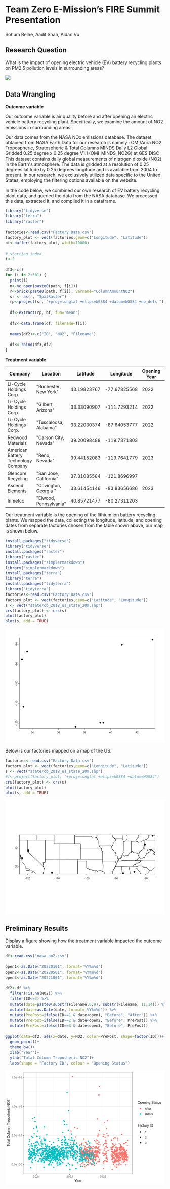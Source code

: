 # Team Zero E-Mission’s FIRE Summit Presentation
Sohum Belhe, Aadit Shah, Aidan Vu

## Research Question

What is the impact of opening electric vehicle (EV) battery recycling
plants on PM2.5 pollution levels in surrounding areas?

![](https://img.canarymedia.com/content/uploads/Ultium-Cells-Ohio-factory-aerial-March-2022.jpg?auto=compress%2Cformat&crop=focalpoint&fit=crop&fp-x=0.5&fp-y=0.5&h=501&q=80&w=864&s=860c4d230faec59f44d1c4884368b830)

## Data Wrangling

**Outcome variable**

Our outcome variable is air quality before and after opening an electric
vehicle battery recycling plant. Specifically, we examine the amount of
NO2 emissions in surrounding areas.

Our data comes from the NASA NOx emissions database. The dataset obtained from NASA Earth Data for our research is namely : 
OMI/Aura NO2 Tropospheric, Stratospheric & Total Columns MINDS Daily L2 Global Gridded 0.25 degree x 0.25 degree V1.1 (OMI_MINDS_NO2G) at GES DISC
This dataset contains daily global measurements of nitrogen dioxide (NO2) in the Earth's atmosphere. The data is gridded at a resolution of 0.25 degrees 
latitude by 0.25 degrees longitude and is available from 2004 to present. In our research, we exclusively utilized data specific to the United States, 
employing the filtering options available on the website.

In the code below, we combined our own research of EV battery recycling
plant data, and queried the data from the NASA database. We processed
this data, extracted it, and compiled it in a dataframe.

``` r
library("tidyverse")
library("terra")
library("raster")

factories<-read.csv("Factory Data.csv")
factory_plot <- vect(factories,geom=c("Longitude", "Latitude"))
bf<-buffer(factory_plot, width=10000)

# starting index
i<-2 

df3<-c()
for (i in 2:501) {
  print(i)
  n<-nc_open(paste0(path, f[i]))  
  r<-brick(paste0(path, f[i]), varname="ColumnAmountNO2")
  sr <- as(r, "SpatRaster")
  rp<-project(sr, "+proj=longlat +ellps=WGS84 +datum=WGS84 +no_defs ")
  
  df<-extract(rp, bf, fun="mean")
  
  df2<-data.frame(df, filename=f[i])
  
  names(df2)<-c("ID", "NO2", "Filename")
  
  df3<-rbind(df3,df2)
}
```

**Treatment variable**

| Company                             | Location               | Latitude    | Longitude    | Opening Year | Opening Month | Process         |
|-------------------------------------|------------------------|-------------|--------------|--------------|---------------|-----------------|
| Li-Cycle Holdings Corp.             | "Rochester, New York"  | 43.19823767 | -77.67825568 | 2022         |               | Hydrometallurgy |
| Li-Cycle Holdings Corp.             | "Gilbert, Arizona"     | 33.33090907 | -111.7293214 | 2022         | May           | Hydrometallurgy |
| Li-Cycle Holdings Corp.             | "Tuscaloosa, Alabama"  | 33.22030374 | -87.64053777 | 2022         | October       | Hydrometallurgy |
| Redwood Materials                   | "Carson City, Nevada"  | 39.20098488 | -119.7371803 |              |               | Hydrometallurgy |
| American Battery Technology Company | "Reno, Nevada"         | 39.44152083 | -119.7641779 | 2023         |               | Hydrometallurgy |
| Glencore Recycling                  | "San Jose, California" | 37.31085584 | -121.8696997 |              |               |                 |
| Ascend Elements                     | "Covington, Georgia "  | 33.61454146 | -83.83656686 | 2023         | March         | Hydrometallurgy |
| Inmetco                             | "Elwood, Pennsylvania" | 40.85721477 | -80.27311203 |              |               | Pyrometallurgy  |


Our treatment variable is the opening of the lithium ion battery
recycling plants. We mapped the data, collecting the longitude,
latitude, and opening dates from separate factories chosen from the table shown above, our map is shown
below.

``` r
install.packages("tidyverse")
library("tidyverse")
install.packages("raster")
library("raster")
install.packages("simplermarkdown")
library("simplermarkdown")
install.packages("terra")
library("terra")
install.packages("tidyterra")
library("tidyterra")
factories<-read.csv("Factory Data.csv")
factory_plot <- vect(factories,geom=c("Latitude", "Longitude"))
s <- vect("state/cb_2018_us_state_20m.shp")
crs(factory_plot) <- crs(s)
plot(factory_plot)
plot(s, add = TRUE)
```

![](README_files/figure-commonmark/unnamed-chunk-2-1.png)

Below is our factories mapped on a map of the US.

``` r
factories<-read.csv("Factory Data.csv")
factory_plot <- vect(factories,geom=c("Longitude", "Latitude"))
s <- vect("state/cb_2018_us_state_20m.shp")
#f<-project(factory_plot, "+proj=longlat +ellps=WGS84 +datum=WGS84")
crs(factory_plot) <- crs(s)
plot(factory_plot)
plot(s, add = TRUE)
```

![](README_files/figure-commonmark/unnamed-chunk-3-1.png)

## Preliminary Results

Display a figure showing how the treatment variable impacted the outcome
variable.

``` r
df<-read.csv("nasa_no2.csv")

open1<-as.Date("20220101", format='%Y%m%d')
open2<-as.Date("20220501", format='%Y%m%d')
open3<-as.Date("20221001", format='%Y%m%d')

df2<-df %>%
  filter(!is.na(NO2)) %>%
  filter(ID<=3) %>%
  mutate(date=paste0(substr(Filename,6,9), substr(Filename, 11,14))) %>%
  mutate(date=as.Date(date, format='%Y%m%d')) %>%
  mutate(PrePost=ifelse(ID==1 & date<open1, "Before", "After")) %>%
  mutate(PrePost=ifelse(ID==2 & date<open2, "Before", PrePost)) %>%
  mutate(PrePost=ifelse(ID==3 & date<open3, "Before", PrePost))

ggplot(data=df2, aes(x=date, y=NO2, color=PrePost, shape=factor(ID)))+
  geom_point()+
  theme_bw()+
  xlab("Year")+
  ylab("Total Column Troposheric NO2")+
  labs(shape = "Factory ID", colour = "Opening Status")
```

![](README_files/figure-commonmark/unnamed-chunk-4-1.png)
